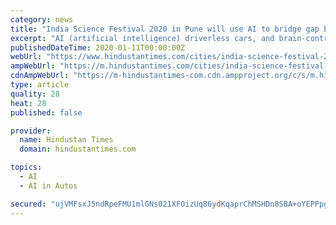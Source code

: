 ```yaml
---
category: news
title: "India Science Festival 2020 in Pune will use AI to bridge gap between scientists and society"
excerpt: "AI (artificial intelligence) driverless cars, and brain-controlled helicopters to be major attractions at the Indian Science Festival 2020 which will be held at the Indian Institute of Science ..."
publishedDateTime: 2020-01-11T00:00:00Z
webUrl: "https://www.hindustantimes.com/cities/india-science-festival-2020-in-pune-will-use-ai-to-bridge-gap-between-scientists-and-society/story-xinYFEbXnrUREdE7mzi4IJ.html"
ampWebUrl: "https://m.hindustantimes.com/cities/india-science-festival-2020-in-pune-will-use-ai-to-bridge-gap-between-scientists-and-society/story-xinYFEbXnrUREdE7mzi4IJ_amp.html"
cdnAmpWebUrl: "https://m-hindustantimes-com.cdn.ampproject.org/c/s/m.hindustantimes.com/cities/india-science-festival-2020-in-pune-will-use-ai-to-bridge-gap-between-scientists-and-society/story-xinYFEbXnrUREdE7mzi4IJ_amp.html"
type: article
quality: 28
heat: 28
published: false

provider:
  name: Hindustan Times
  domain: hindustantimes.com

topics:
  - AI
  - AI in Autos

secured: "ujVMFsxJ5ndRpeFMU1mlGNs021XFOizUq86ydKqaprChMSHDn8SBA+oYEPPpgLBdO2rHHhRSeUlC17D0iLBIk53UjsOUMBC/b3J/mvRms6dxQg1wS5jlcporFZxxveS0zlFgdylW25ezyea4UqDHYIrL1ql5116/PcEHznqif1rch+JqcC9LA2dNJprM1IVzJAM2TXdIVEeuhaanSqRClKQb10vmM+Cw5U33kGF+R2IJPjZxAAgOv/J7ieS5PPvSYqXwiLJFsviGiPcXb+BRbCi4nqrQbEVNbFR0QqY4aWuqpCrpr5HhqdGxwx7a7xgs;HBlGRpCNzcyj47NMuR2kcw=="
---
```


